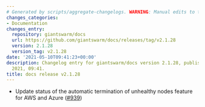 ```yaml
---
# Generated by scripts/aggregate-changelogs. WARNING: Manual edits to this files will be overwritten.
changes_categories:
- Documentation
changes_entry:
  repository: giantswarm/docs
  url: https://github.com/giantswarm/docs/releases/tag/v2.1.28
  version: 2.1.28
  version_tag: v2.1.28
date: '2021-05-10T09:41:23+00:00'
description: Changelog entry for giantswarm/docs version 2.1.28, published on 10 May
  2021, 09:41.
title: docs release v2.1.28
---
```


- Update status of the automatic termination of unhealthy nodes feature for AWS and Azure ([#939](https://github.com/giantswarm/docs/pull/939))
